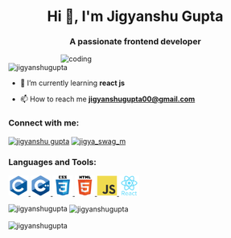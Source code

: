<h1 align="center">Hi 👋, I'm Jigyanshu Gupta</h1>
<h3 align="center">A passionate frontend developer</h3>
<img align="right" alt="coding" width="400" src="https://camo.githubusercontent.com/cae12fddd9d6982901d82580bdf321d81fb299141098ca1c2d4891870827bf17/68747470733a2f2f6d69726f2e6d656469756d2e636f6d2f6d61782f313336302f302a37513379765349765f7430696f4a2d5a2e676966">

<p align="left"> <img src="https://komarev.com/ghpvc/?username=jigyanshugupta&label=Profile%20views&color=0e75b6&style=flat" alt="jigyanshugupta" /> </p>

- 🌱 I’m currently learning **react js**

- 📫 How to reach me **jigyanshugupta00@gmail.com**

<h3 align="left">Connect with me:</h3>
<p align="left">
<a href="https://linkedin.com/in/jigyanshu-gupta-a3b64023a" target="blank"><img align="center" src="https://raw.githubusercontent.com/rahuldkjain/github-profile-readme-generator/master/src/images/icons/Social/linked-in-alt.svg" alt="jigyanshu gupta" height="30" width="40" /></a>
<a href="https://instagram.com/jigya_swag_m" target="blank"><img align="center" src="https://raw.githubusercontent.com/rahuldkjain/github-profile-readme-generator/master/src/images/icons/Social/instagram.svg" alt="jigya_swag_m" height="30" width="40" /></a>
</p>

<h3 align="left">Languages and Tools:</h3>
<p align="left"> <a href="https://www.cprogramming.com/" target="_blank" rel="noreferrer"> <img src="https://raw.githubusercontent.com/devicons/devicon/master/icons/c/c-original.svg" alt="c" width="40" height="40"/> </a> <a href="https://www.w3schools.com/cpp/" target="_blank" rel="noreferrer"> <img src="https://raw.githubusercontent.com/devicons/devicon/master/icons/cplusplus/cplusplus-original.svg" alt="cplusplus" width="40" height="40"/> </a> <a href="https://www.w3schools.com/css/" target="_blank" rel="noreferrer"> <img src="https://raw.githubusercontent.com/devicons/devicon/master/icons/css3/css3-original-wordmark.svg" alt="css3" width="40" height="40"/> </a> <a href="https://www.w3.org/html/" target="_blank" rel="noreferrer"> <img src="https://raw.githubusercontent.com/devicons/devicon/master/icons/html5/html5-original-wordmark.svg" alt="html5" width="40" height="40"/> </a> <a href="https://developer.mozilla.org/en-US/docs/Web/JavaScript" target="_blank" rel="noreferrer"> <img src="https://raw.githubusercontent.com/devicons/devicon/master/icons/javascript/javascript-original.svg" alt="javascript" width="40" height="40"/> </a> <a href="https://reactjs.org/" target="_blank" rel="noreferrer"> <img src="https://raw.githubusercontent.com/devicons/devicon/master/icons/react/react-original-wordmark.svg" alt="react" width="40" height="40"/> </a> </p>

<p><img align="left" src="https://github-readme-stats.vercel.app/api/top-langs?username=jigyanshugupta&show_icons=true&locale=en&layout=compact" alt="jigyanshugupta" /></p>

<p>&nbsp;<img align="center" src="https://github-readme-stats.vercel.app/api?username=jigyanshugupta&show_icons=true&locale=en" alt="jigyanshugupta" /></p>

<p><img align="center" src="https://github-readme-streak-stats.herokuapp.com/?user=jigyanshugupta&" alt="jigyanshugupta" /></p>

